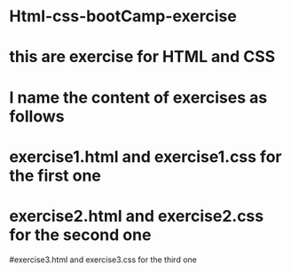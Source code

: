 # Html-css-bootCamp-exercise

# this are exercise for HTML and CSS
# I name the content of exercises as follows 
# exercise1.html and exercise1.css for the first one 
# exercise2.html and exercise2.css for the second one 
#exercise3.html and exercise3.css for the third one 
